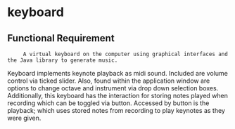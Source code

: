 # keyboard
## Functional Requirement
 	     A virtual keyboard on the computer using graphical interfaces and the Java library to generate music. 
  Keyboard implements keynote playback as midi sound. Included are volume control via ticked slider. 
  Also, found within the application window are options to change octave and instrument via drop down selection boxes. 
  Additionally, this keyboard has the interaction for storing notes played when recording which can be toggled via button. 
  Accessed by button is the playback; which uses stored notes from recording to play keynotes as they were given. 
